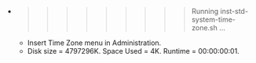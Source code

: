 * >>>>>>>>> Running inst-std-system-time-zone.sh ...
  * Insert Time Zone menu in Administration.
  * Disk size = 4797296K. Space Used = 4K. Runtime = 00:00:00:01.

